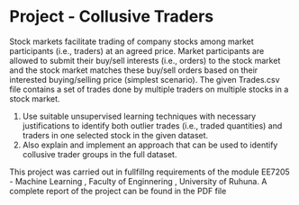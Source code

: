 # Project  - Collusive Traders
Stock markets facilitate trading of company stocks among market participants (i.e., traders) at an agreed price. Market participants are allowed to submit their buy/sell interests (i.e., orders) to the stock market and the stock market matches these buy/sell orders based on their interested buying/selling price (simplest scenario). The given Trades.csv file contains a set of trades done by multiple traders on multiple stocks in a stock market.
1. Use suitable unsupervised learning techniques with necessary justifications to identify both outlier trades (i.e., traded quantities) and traders in one selected stock in the given dataset.
2. Also explain and implement an approach that can be used to identify collusive trader groups in the full dataset.

This  project was carried  out in fullfillng requirements of the module EE7205 - Machine Learning , Faculty of Enginnering , University of Ruhuna. A complete  report of the project can be found in the PDF file 
